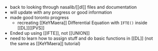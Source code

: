 - back to looking through nasalib/[[dl]] files and documentation
- will update with any progress or good information
- made good toronto progress
	- recreating [[KeYMaera]] Differential Equation with `IFTE()` inside [[DL]][[PVS]]
- Ended up using [[IFTE]], not [[UNION]]
- need to learn how to assign stuff and do basic functions in [[DL]] (not the same as [[KeYMaera]] tutorial)

